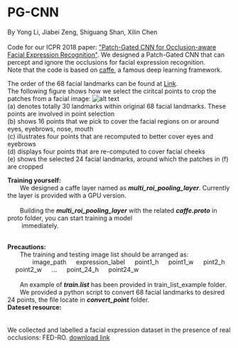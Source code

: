 # PG-CNN
By Yong Li, Jiabei Zeng, Shiguang Shan, Xilin Chen
<br /><br />Code for our ICPR 2018 paper: ["Patch-Gated CNN for Occlusion-aware Facial Expression Recognition"](http://vipl.ict.ac.cn/uploadfile/upload/2018092516364248.pdf). We designed a Patch-Gated CNN that can percept and ignore the occlusions for facial expression recognition. 
<br />Note that the code is based on [caffe](https://github.com/BVLC/caffe), a famous deep learning framework.

The order of the 68 facial landmarks can be found at [Link](https://www.pyimagesearch.com/2017/04/03/facial-landmarks-dlib-opencv-python/).<br />
The following figure shows how we select the ciritcal points to crop the patches from a facial image:
![alt text](https://github.com/mysee1989/PG-CNN/blob/master/img/point.png)   
(a) denotes totally 30 landmarks within original 68 facial landmarks. These points are involved in point selection   
(b) shows 16 points that we pick to cover the facial regions on or around eyes, eyebrows, nose, mouth   
(c) illustrates four points that are recomputed to better cover eyes and eyebrows   
(d) displays four points that are re-computed to cover facial cheeks   
(e) shows the selected 24 facial landmarks, around which the patches in (f) are cropped   


**Training yourself:**       
&emsp;&emsp;We designed a caffe layer named as ***multi_roi_pooling_layer***. Currently the layer is provided with a GPU version.   
<br />&emsp;&emsp;Building the ***multi_roi_pooling_layer*** with the related ***caffe.proto*** in proto folder, you can start training a model <br />&emsp;&emsp; immediately.

<br />**Precautions:**       
&emsp;&emsp;The training and testing image list should be arranged as:    
 &emsp;&emsp;&emsp;&emsp;image_path &emsp; expression_label &emsp; point1_h &emsp; point1_w &emsp; pint2_h &emsp; point2_w &emsp; ... &emsp;  point_24_h &emsp; point24_w   
 <br />&emsp;&emsp;An example of ***train.list*** has been provided in train_list_example folder.
 <br />&emsp;&emsp;We provided a python script to convert 68 facial landmarks to desired 24 points, the file locate in ***convert_point*** folder.
 <br />**Dateset resource:**
 <br /><br /><br />We collected and labelled a facial expression dataset in the presence of real occlusions: FED-RO. [download link](https://1drv.ms/u/s!AjMhxexGSrsZgQEy31L0HDGnXJjZ)
